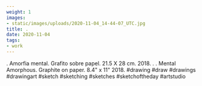 ```yaml
---
weight: 1
images:
- static/images/uploads/2020-11-04_14-44-07_UTC.jpg
title: .
date: 2020-11-04
tags:
- work
---
```


.
Amorfia mental.
Grafito sobre papel.
21.5 X 28 cm.
2018.
.
.
Mental Amorphous.
Graphite on paper.
8.4" x 11"
2018.
 #drawing #draw #drawings #drawingart #sketch #sketching #sketches #sketchoftheday  #artstudio
